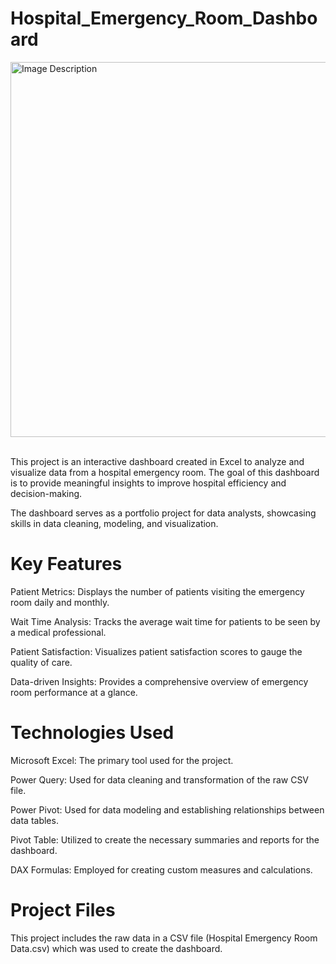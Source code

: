 # Hospital_Emergency_Room_Dashboard
<img src="https://github.com/SatishDhawale/Hospital_Emergency_Room_Dashboard/blob/4ed886d2946467c75855e21291b18d07011c7189/Hospital%20Dashboard%20Final%20.jpg" alt="Image Description" width="600">
<br><br>

This project is an interactive dashboard created in Excel to analyze and visualize data from a hospital emergency room. The goal of this dashboard is to provide meaningful insights to improve hospital efficiency and decision-making.

The dashboard serves as a portfolio project for data analysts, showcasing skills in data cleaning, modeling, and visualization.

# Key Features
Patient Metrics: Displays the number of patients visiting the emergency room daily and monthly.

Wait Time Analysis: Tracks the average wait time for patients to be seen by a medical professional.

Patient Satisfaction: Visualizes patient satisfaction scores to gauge the quality of care.

Data-driven Insights: Provides a comprehensive overview of emergency room performance at a glance.

# Technologies Used
Microsoft Excel: The primary tool used for the project.

Power Query: Used for data cleaning and transformation of the raw CSV file.

Power Pivot: Used for data modeling and establishing relationships between data tables.

Pivot Table: Utilized to create the necessary summaries and reports for the dashboard.

DAX Formulas: Employed for creating custom measures and calculations.

# Project Files
This project includes the raw data in a CSV file (Hospital Emergency Room Data.csv) which was used to create the dashboard.


